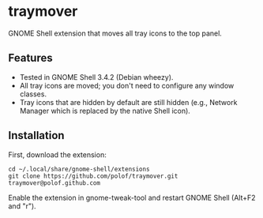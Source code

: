traymover
=========

GNOME Shell extension that moves all tray icons to the top panel.

Features
--------
* Tested in GNOME Shell 3.4.2 (Debian wheezy).
* All tray icons are moved; you don't need to configure any window classes.
* Tray icons that are hidden by default are still hidden
  (e.g., Network Manager which is replaced by the native Shell icon).

Installation
------------

First, download the extension:

    cd ~/.local/share/gnome-shell/extensions
    git clone https://github.com/polof/traymover.git traymover@polof.github.com

Enable the extension in gnome-tweak-tool and restart GNOME Shell
(Alt+F2 and "r").
